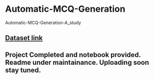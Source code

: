 # Automatic-MCQ-Generation
Automatic-MCQ-Generation-A_study

## [Dataset link](https://drive.google.com/drive/folders/19TXZW66aIyzR_r13JehClWPcVBv_xUoo?usp=sharing)

## Project Completed and notebook provided. Readme under maintainance. Uploading soon stay tuned.
